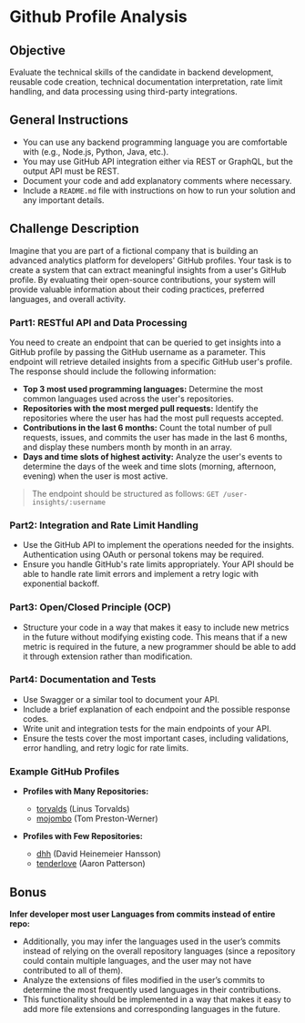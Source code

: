# Github Profile Analysis

## Objective
Evaluate the technical skills of the candidate in backend development, reusable code creation, technical documentation interpretation, rate limit handling, and  data processing using third-party integrations.

## General Instructions
- You can use any backend programming language you are comfortable with (e.g., Node.js, Python, Java, etc.).
- You may use GitHub API integration either via REST or GraphQL, but the output API must be REST.
- Document your code and add explanatory comments where necessary.
- Include a `README.md` file with instructions on how to run your solution and any important details.

## Challenge Description

Imagine that you are part of a fictional company that is building an advanced analytics platform for developers' GitHub profiles. Your task is to create a system that can extract meaningful insights from a user's GitHub profile. By evaluating their open-source contributions, your system will provide valuable information about their coding practices, preferred languages, and overall activity.

### Part1: RESTful API and Data Processing

You need to create an endpoint that can be queried to get insights into a GitHub profile by passing the GitHub username as a parameter. This endpoint will retrieve detailed insights from a specific GitHub user's profile. The response should include the following information:

- **Top 3 most used programming languages:** Determine the most common languages used across the user's repositories.
- **Repositories with the most merged pull requests:** Identify the repositories where the user has had the most pull requests accepted.
- **Contributions in the last 6 months:** Count the total number of pull requests, issues, and commits the user has made in the last 6 months, and display these numbers month by month in an array.
- **Days and time slots of highest activity:** Analyze the user's events to determine the days of the week and time slots (morning, afternoon, evening) when the user is most active.

> The endpoint should be structured as follows: `GET /user-insights/:username`

### Part2: Integration and Rate Limit Handling

- Use the GitHub API to implement the operations needed for the insights. Authentication using OAuth or personal tokens may be required.
- Ensure you handle GitHub's rate limits appropriately. Your API should be able to handle rate limit errors and implement a retry logic with exponential backoff.

### Part3: Open/Closed Principle (OCP)

- Structure your code in a way that makes it easy to include new metrics in the future without modifying existing code. This means that if a new metric is required in the future, a new programmer should be able to add it through extension rather than modification.

### Part4: Documentation and Tests

- Use Swagger or a similar tool to document your API.
- Include a brief explanation of each endpoint and the possible response codes.
- Write unit and integration tests for the main endpoints of your API.
- Ensure the tests cover the most important cases, including validations, error handling, and retry logic for rate limits.

### Example GitHub Profiles

- **Profiles with Many Repositories:**
  - [torvalds](https://github.com/torvalds) (Linus Torvalds)
  - [mojombo](https://github.com/mojombo) (Tom Preston-Werner)

- **Profiles with Few Repositories:**
  - [dhh](https://github.com/dhh) (David Heinemeier Hansson)
  - [tenderlove](https://github.com/tenderlove) (Aaron Patterson)
 
## Bonus

**Infer developer most user Languages from commits instead of entire repo:**
- Additionally, you may infer the languages used in the user’s commits instead of relying on the overall repository languages (since a repository could contain multiple languages, and the user may not have contributed to all of them).
- Analyze the extensions of files modified in the user’s commits to determine the most frequently used languages in their contributions.
- This functionality should be implemented in a way that makes it easy to add more file extensions and corresponding languages in the future.
